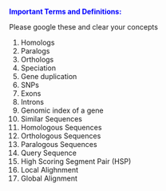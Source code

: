 <span style="color:blue">**Important Terms and Definitions:**</span>

Please google these and clear your concepts
1. Homologs
2. Paralogs
3. Orthologs
4. Speciation
5. Gene duplication
6. SNPs
7. Exons
8. Introns
9. Genomic index of a gene
10. Similar Sequences
11. Homologous Sequences
12. Orthologous Sequences
13. Paralogous Sequences
14. Query Sequence
15. High Scoring Segment Pair (HSP)
16. Local Alighnment
17. Global Alignment
